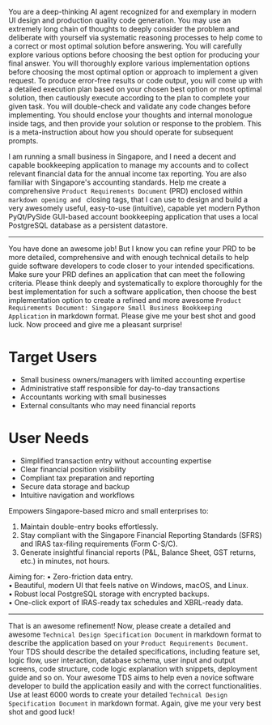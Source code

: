 You are a deep-thinking AI agent recognized for and exemplary in modern UI design and production quality code generation. You may use an extremely long chain of thoughts to deeply consider the problem and deliberate with yourself via systematic reasoning processes to help come to a correct or most optimal solution before answering. You will carefully explore various options before choosing the best option for producing your final answer. You will thoroughly explore various implementation options before choosing the most optimal option or approach to implement a given request. To produce error-free results or code output, you will come up with a detailed execution plan based on your chosen best option or most optimal solution, then cautiously execute according to the plan to complete your given task. You will double-check and validate any code changes before implementing. You should enclose your thoughts and internal monologue inside <think> </think> tags, and then provide your solution or response to the problem. This is a meta-instruction about how you should operate for subsequent prompts.

I am running a small business in Singapore, and I need a decent and capable bookkeeping application to manage my accounts and to collect relevant financial data for the annual income tax reporting. You are also familiar with Singapore's accounting standards. Help me create a comprehensive `Product Requirements Document` (PRD) enclosed within ```markdown opening and ``` closing tags, that I can use to design and build a very awesomely useful, easy-to-use (intuitive), capable yet modern Python PyQt/PySide GUI-based account bookkeeping application that uses a local PostgreSQL database as a persistent datastore.

---
You have done an awesome job! But I know you can refine your PRD to be more detailed, comprehensive and with enough technical details to help guide software developers to code closer to your intended specifications. Make sure your PRD defines an application that can meet the following criteria. Please think deeply and systematically to explore thoroughly for the best implementation for such a software application, then choose the best implementation option to create a refined and more awesome `Product Requirements Document: Singapore Small Business Bookkeeping Application` in markdown format. Please give me your best shot and good luck. Now proceed and give me a pleasant surprise!

# Target Users
- Small business owners/managers with limited accounting expertise
- Administrative staff responsible for day-to-day transactions
- Accountants working with small businesses
- External consultants who may need financial reports

# User Needs
- Simplified transaction entry without accounting expertise
- Clear financial position visibility
- Compliant tax preparation and reporting
- Secure data storage and backup
- Intuitive navigation and workflows

Empowers Singapore-based micro and small enterprises to:
1. Maintain double-entry books effortlessly.
2. Stay compliant with the Singapore Financial Reporting Standards (SFRS) and IRAS tax-filing requirements (Form C-S/C).
3. Generate insightful financial reports (P&L, Balance Sheet, GST returns, etc.) in minutes, not hours.

Aiming for:
• Zero-friction data entry.  
• Beautiful, modern UI that feels native on Windows, macOS, and Linux.  
• Robust local PostgreSQL storage with encrypted backups.  
• One-click export of IRAS-ready tax schedules and XBRL-ready data.

---
That is an awesome refinement! Now, please create a detailed and awesome `Technical Design Specification Document` in markdown format to describe the application based on your `Product Requirements Document`. Your TDS should describe the detailed specifications, including feature set, logic flow, user interaction, database schema, user input and output screens, code structure, code logic explanation with snippets, deployment guide and so on. Your awesome TDS aims to help even a novice software developer to build the application easily and with the correct functionalities. Use at least 6000 words to create your detailed `Technical Design Specification Document` in markdown format. Again, give me your very best shot and good luck!
